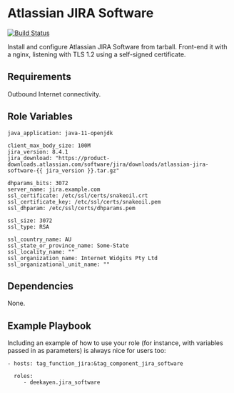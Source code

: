Atlassian JIRA Software
=========

[![Build Status](https://travis-ci.org/deekayen/ansible-role-jira-software.svg?branch=main)](https://travis-ci.org/deekayen/ansible-role-jira-software)

Install and configure Atlassian JIRA Software from tarball. Front-end it with a nginx, listening with TLS 1.2 using a self-signed certificate.

Requirements
------------

Outbound Internet connectivity.

Role Variables
--------------

```
java_application: java-11-openjdk

client_max_body_size: 100M
jira_version: 8.4.1
jira_download: "https://product-downloads.atlassian.com/software/jira/downloads/atlassian-jira-software-{{ jira_version }}.tar.gz"

dhparams_bits: 3072
server_name: jira.example.com
ssl_certificate: /etc/ssl/certs/snakeoil.crt
ssl_certificate_key: /etc/ssl/certs/snakeoil.pem
ssl_dhparam: /etc/ssl/certs/dhparams.pem

ssl_size: 3072
ssl_type: RSA

ssl_country_name: AU
ssl_state_or_province_name: Some-State
ssl_locality_name: ""
ssl_organization_name: Internet Widgits Pty Ltd
ssl_organizational_unit_name: ""
```

Dependencies
------------

None.

Example Playbook
----------------

Including an example of how to use your role (for instance, with variables passed in as parameters) is always nice for users too:

    - hosts: tag_function_jira:&tag_component_jira_software

      roles:
         - deekayen.jira_software
